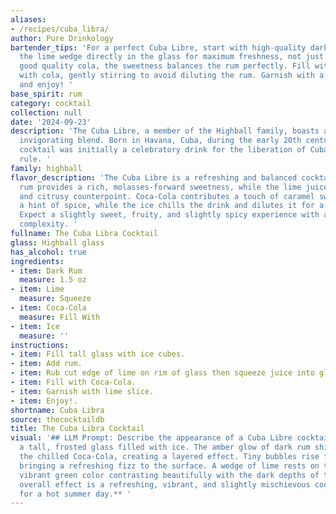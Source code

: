 ```yaml
---
aliases:
- /recipes/cuba_libra/
author: Pure Drinkology
bartender_tips: 'For a perfect Cuba Libre, start with high-quality dark rum. Muddle
  the lime wedge directly in the glass for maximum freshness, not just juice. Use
  good quality cola, the sweetness balances the rum perfectly. Fill with ice and top
  with cola, gently stirring to avoid diluting the rum. Garnish with a lime wheel
  and enjoy! '
base_spirit: rum
category: cocktail
collection: null
date: '2024-09-23'
description: 'The Cuba Libre, a member of the Highball family, boasts a simple yet
  invigorating blend. Born in Havana, Cuba, during the early 20th century, this iconic
  cocktail was initially a celebratory drink for the liberation of Cuba from Spanish
  rule. '
family: highball
flavor_description: 'The Cuba Libre is a refreshing and balanced cocktail. The dark
  rum provides a rich, molasses-forward sweetness, while the lime juice adds a tart
  and citrusy counterpoint. Coca-Cola contributes a touch of caramel sweetness and
  a hint of spice, while the ice chills the drink and dilutes it for a smooth finish.
  Expect a slightly sweet, fruity, and slightly spicy experience with a hint of cola
  complexity. '
fullname: The Cuba Libra Cocktail
glass: Highball glass
has_alcohol: true
ingredients:
- item: Dark Rum
  measure: 1.5 oz
- item: Lime
  measure: Squeeze
- item: Coca-Cola
  measure: Fill With
- item: Ice
  measure: ''
instructions:
- item: Fill tall glass with ice cubes.
- item: Add rum.
- item: Rub cut edge of lime on rim of glass then squeeze juice into glass.
- item: Fill with Coca-Cola.
- item: Garnish with lime slice.
- item: Enjoy!.
shortname: Cuba Libra
source: thecocktaildb
title: The Cuba Libra Cocktail
visual: '## LLM Prompt: Describe the appearance of a Cuba Libre cocktail. **Imagine
  a tall, frosted glass filled with ice. The amber glow of dark rum shines through
  the chilled Coca-Cola, creating a layered effect. Tiny bubbles rise from the depths,
  bringing a refreshing fizz to the surface. A wedge of lime rests on the rim, its
  vibrant green color contrasting beautifully with the dark depths of the drink. The
  overall effect is a refreshing, vibrant, and slightly mischievous cocktail, perfect
  for a hot summer day.** '
---
```



